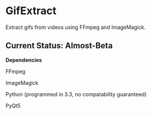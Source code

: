 GifExtract
==========

Extract gifs from videos using FFmpeg and ImageMagick.

<h2>Current Status: Almost-Beta</h2>

**Dependencies**

FFmpeg

ImageMagick

Python (programmed in 3.3, no compatability guaranteed)

PyQt5
